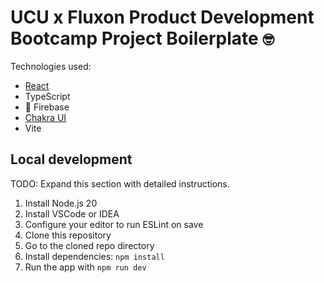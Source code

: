 # UCU x Fluxon Product Development Bootcamp Project Boilerplate `🤓`

Technologies used:

- [React](https://react.dev/)
- TypeScript
- 🚧 Firebase
- [Chakra UI](https://chakra-ui.com/)
- Vite

## Local development

TODO: Expand this section with detailed instructions.

1. Install Node.js 20
1. Install VSCode or IDEA
1. Configure your editor to run ESLint on save
1. Clone this repository
1. Go to the cloned repo directory
1. Install dependencies: `npm install`
1. Run the app with `npm run dev`
